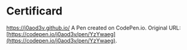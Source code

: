 # Certificard
https://j0aod3v.github.io/
A Pen created on CodePen.io. Original URL: [https://codepen.io/j0aod3v/pen/YzYwaeg](https://codepen.io/j0aod3v/pen/YzYwaeg).


